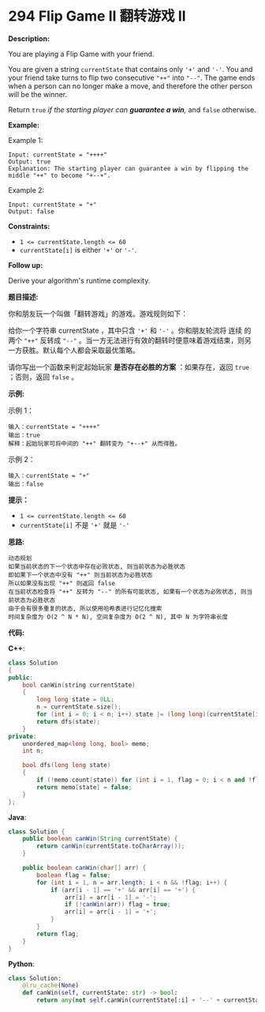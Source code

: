 # 294 Flip Game II 翻转游戏 II

__Description:__

You are playing a Flip Game with your friend.

You are given a string `currentState` that contains only `'+'` and `'-'`. You and your friend take turns to flip two consecutive `"++"` into `"--"`. The game ends when a person can no longer make a move, and therefore the other person will be the winner.

Return `true` _if the starting player can __guarantee a win__,_ and `false` otherwise.

__Example:__

Example 1:

```text
Input: currentState = "++++"
Output: true
Explanation: The starting player can guarantee a win by flipping the middle "++" to become "+--+".
```

Example 2:

```text
Input: currentState = "+"
Output: false
```

__Constraints:__

- `1 <= currentState.length <= 60`
- `currentState[i]` is either `'+'` or `'-'`.

__Follow up:__

Derive your algorithm's runtime complexity.

__题目描述:__

你和朋友玩一个叫做「翻转游戏」的游戏。游戏规则如下：

给你一个字符串 currentState ，其中只含 `'+'` 和 `'-'` 。你和朋友轮流将 连续 的两个 `"++"` 反转成 `"--"` 。当一方无法进行有效的翻转时便意味着游戏结束，则另一方获胜。默认每个人都会采取最优策略。

请你写出一个函数来判定起始玩家 __是否存在必胜的方案__ ：如果存在，返回 `true` ；否则，返回 `false` 。

__示例:__

示例 1：

```text
输入：currentState = "++++"
输出：true
解释：起始玩家可将中间的 "++" 翻转变为 "+--+" 从而得胜。
```

示例 2：

```text
输入：currentState = "+"
输出：false
```

__提示：__

- `1 <= currentState.length <= 60`
- `currentState[i]` 不是 `'+'` 就是 `'-'`

__思路:__

```text
动态规划
如果当前状态的下一个状态中存在必败状态, 则当前状态为必胜状态
即如果下一个状态中没有 "++" 则当前状态为必胜状态
所以如果没有出现 "++" 则返回 false
在当前状态检查将 "++" 反转为 "--" 的所有可能状态, 如果有一个状态为必败状态, 则当前状态为必胜状态
由于会有很多重复的状态, 所以使用哈希表进行记忆化搜索
时间复杂度为 O(2 ^ N * N), 空间复杂度为 O(2 ^ N), 其中 N 为字符串长度
```

__代码:__

__C++__:

```C++
class Solution 
{
public:
    bool canWin(string currentState) 
    {
        long long state = 0LL;
        n = currentState.size();
        for (int i = 0; i < n; i++) state |= (long long)(currentState[i] == '+') << i;
        return dfs(state);    
    }
private:
    unordered_map<long long, bool> memo;
    int n;

    bool dfs(long long state)
    {
        if (!memo.count(state)) for (int i = 1, flag = 0; i < n and !flag; i++) if ((state & (1LL << (i - 1))) and (state & (1LL << i))) if (!dfs(state ^ (1LL << (i - 1)) + (1LL << i))) return true;
        return memo[state] = false;
    }
};
```

__Java__:

```Java
class Solution {
    public boolean canWin(String currentState) {
        return canWin(currentState.toCharArray());
    }

    public boolean canWin(char[] arr) {
        boolean flag = false;
        for (int i = 1, n = arr.length; i < n && !flag; i++) {
            if (arr[i - 1] == '+' && arr[i] == '+') {
                arr[i] = arr[i - 1] = '-';
                if (!canWin(arr)) flag = true;
                arr[i] = arr[i - 1] = '+';
            }
        }
        return flag;
    }
}
```

__Python__:

```Python
class Solution:
    @lru_cache(None)
    def canWin(self, currentState: str) -> bool:
        return any(not self.canWin(currentState[:i] + '--' + currentState[i + 2:]) for i in range(len(currentState) - 1) if currentState[i:i + 2] == '++')
```
